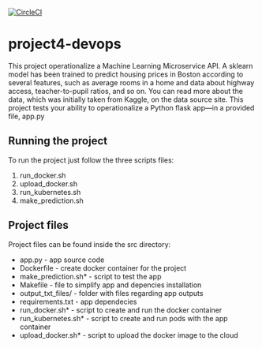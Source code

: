 [![CircleCI](https://circleci.com/gh/nulladams/project4-devops/tree/master.svg?style=svg)](https://circleci.com/gh/nulladams/project4-devops/tree/master)

# project4-devops

This project operationalize a Machine Learning Microservice API. A sklearn model has been trained to predict housing prices in Boston according to several features, such as average rooms in a home and data about highway access, teacher-to-pupil ratios, and so on. You can read more about the data, which was initially taken from Kaggle, on the data source site. This project tests your ability to operationalize a Python flask app—in a provided file, app.py

## Running the project

To run the project just follow the three scripts files:
1) run_docker.sh
2) upload_docker.sh
3) run_kubernetes.sh
4) make_prediction.sh

## Project files
Project files can be found inside the src directory:
- app.py - app source code
- Dockerfile - create docker container  for the project
- make_prediction.sh* - script to test the app
- Makefile - file to simplify app and depencies installation
- output_txt_files/ - folder with files regarding app outputs
- requirements.txt - app dependecies
- run_docker.sh* - script to create and run the docker container
- run_kubernetes.sh* - script to create and run pods with the app container
- upload_docker.sh* - script to upload the docker image to the cloud


